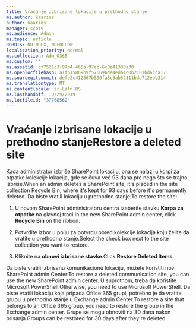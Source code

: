 ```yaml
---
title: Vraćanje izbrisane lokacije u prethodno stanje
ms.author: kaarins
author: kaarins
manager: scotv
ms.audience: Admin
ms.topic: article
ROBOTS: NOINDEX, NOFOLLOW
localization_priority: Normal
ms.collection: Adm_O365
ms.custom: ''
ms.assetid: cf7521c3-97b4-465a-97eb-6c0a41338a30
ms.openlocfilehash: a1fb15869b9f576696de4eda4c0b2101bd6cca17
ms.sourcegitcommit: defe2c412567b596fa8c3ab52111bde712ebb314
ms.translationtype: MT
ms.contentlocale: sr-Latn-RS
ms.lasthandoff: 10/29/2019
ms.locfileid: "37768562"
---
```

# <a name="restore-a-deleted-site"></a><span data-ttu-id="d7dca-102">Vraćanje izbrisane lokacije u prethodno stanje</span><span class="sxs-lookup"><span data-stu-id="d7dca-102">Restore a deleted site</span></span>

<span data-ttu-id="d7dca-103">Kada administrator izbriše SharePoint lokaciju, ona se nalazi u korpi za otpatke kolekcije lokacija, gde se čuva već 93 dana pre nego što se trajno izbriše.</span><span class="sxs-lookup"><span data-stu-id="d7dca-103">When an admin deletes a SharePoint site, it's placed in the site collection Recycle Bin, where it's kept for 93 days before it's permanently deleted.</span></span> <span data-ttu-id="d7dca-104">Da biste vratili lokaciju u prethodno stanje:</span><span class="sxs-lookup"><span data-stu-id="d7dca-104">To restore the site:</span></span>
  
1. <span data-ttu-id="d7dca-105">U novom SharePoint administratoru centra izaberite stavku **Korpa za otpatke** na glavnoj traci.</span><span class="sxs-lookup"><span data-stu-id="d7dca-105">In the new SharePoint admin center, click **Recycle Bin** on the ribbon.</span></span> 
    
2. <span data-ttu-id="d7dca-106">Potvrdite izbor u polju za potvrdu pored kolekcije lokacija koju želite da vratite u prethodno stanje.</span><span class="sxs-lookup"><span data-stu-id="d7dca-106">Select the check box next to the site collection you want to restore.</span></span>
    
3. <span data-ttu-id="d7dca-107">Kliknite na **obnovi izbrisane stavke**.</span><span class="sxs-lookup"><span data-stu-id="d7dca-107">Click **Restore Deleted Items**.</span></span>
    
<span data-ttu-id="d7dca-108">Da biste vratili izbrisanu komunikacionu lokaciju, možete koristiti novi SharePoint admin Center.</span><span class="sxs-lookup"><span data-stu-id="d7dca-108">To restore a deleted communication site, you can use the new SharePoint admin center.</span></span> <span data-ttu-id="d7dca-109">U suprotnom, treba da koristite Microsoft PowerShell.</span><span class="sxs-lookup"><span data-stu-id="d7dca-109">Otherwise, you need to use Microsoft PowerShell.</span></span> <span data-ttu-id="d7dca-110">Da biste vratili lokaciju koja pripada Office 365 grupi, potrebno je da vratite grupu u prethodno stanje u Exchange admin Center.</span><span class="sxs-lookup"><span data-stu-id="d7dca-110">To restore a site that belongs to an Office 365 group, you need to restore the group in the Exchange admin center.</span></span> <span data-ttu-id="d7dca-111">Grupe se mogu obnoviti na 30 dana nakon brisanja.</span><span class="sxs-lookup"><span data-stu-id="d7dca-111">Groups can be restored for 30 days after they're deleted.</span></span>
  

